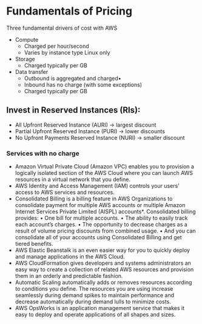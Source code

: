 # Fundamentals of Pricing

Three fundamental drivers of cost with AWS

- Compute
  - Charged per hour/second
  - Varies by instance type Linux only
- Storage
  - Charged typically per GB
- Data transfer
  - Outbound is aggregated and charged•
  - Inbound has no charge (with some exceptions)
  - Charged typically per GB

## Invest in Reserved Instances (RIs):

- All Upfront Reserved Instance (AURI) → largest discount
- Partial Upfront Reserved Instance (PURI) → lower discounts
- No Upfront Payments Reserved Instance (NURI) → smaller discount

### Services with no charge

- Amazon Virtual Private Cloud (Amazon VPC) enables you to provision a logically isolated section of the AWS Cloud where you can launch AWS resources in a virtual network that you
  define.
- AWS Identity and Access Management (IAM) controls your users’ access to AWS services and
  resources.
- Consolidated Billing is a billing feature in AWS Organizations to consolidate payment for
  multiple AWS accounts or multiple Amazon Internet Services Private Limited (AISPL)
  accounts\*. Consolidated billing provides:
  • One bill for multiple accounts.
  • The ability to easily track each account’s charges.
  • The opportunity to decrease charges as a result of volume pricing discounts from
  combined usage.
  • And you can consolidate all of your accounts using Consolidated Billing and get tiered
  benefits.
- AWS Elastic Beanstalk is an even easier way for you to quickly deploy and manage applications in the AWS Cloud.
- AWS CloudFormation gives developers and systems administrators an easy way to create a collection of related AWS resources and provision them in an orderly and predictable fashion.
- Automatic Scaling automatically adds or removes resources according to conditions you define. The resources you are using increase seamlessly during demand spikes to maintain performance and decrease automatically during demand lulls to minimize costs.
- AWS OpsWorks is an application management service that makes it easy to deploy and operate applications of all shapes and sizes.
